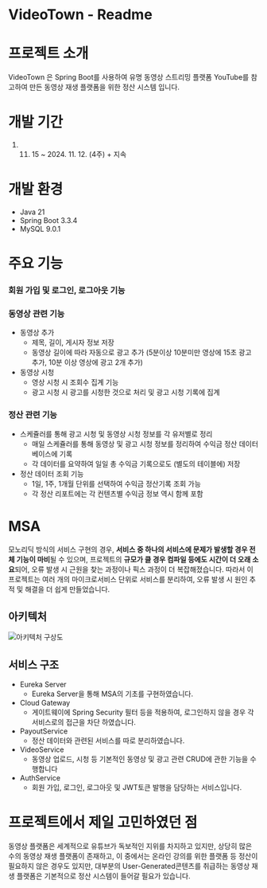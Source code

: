 # VideoTown - Readme

# 프로젝트 소개

VideoTown 은 Spring Boot를 사용하여 유명 동영상 스트리밍 플랫폼 YouTube를 참고하여 만든 동영상 재생 플랫폼을 위한 정산 시스템 입니다.

# 개발 기간

1. 11. 15 ~ 2024. 11. 12. (4주) + 지속

# 개발 환경

- Java 21
- Spring Boot 3.3.4
- MySQL 9.0.1

# 주요 기능

### 회원 가입 및 로그인, 로그아웃 기능

### 동영상 관련 기능

- 동영상 추가
    - 제목, 길이, 게시자 정보 저장
    - 동영상 길이에 따라 자동으로 광고 추가 (5분이상 10분미만 영상에 15초 광고 추가, 10분 이상 영상에 광고 2개 추가)
- 동영상 시청
    - 영상 시청 시 조회수 집계 기능
    - 광고 시청 시 광고를 시청한 것으로 처리 및 광고 시청 기록에 집계

### 정산 관련 기능

- 스케쥴러를 통해 광고 시청 및 동영상 시청 정보를 각 유저별로 정리
    - 매일 스케쥴러를 통해 동영상 및 광고 시청 정보를 정리하여 수익금 정산 데이터베이스에 기록
    - 각 데이터를 요약하여 일일 총 수익금 기록으로도 (별도의 테이블에) 저장
- 정산 데이터 조회 기능
    - 1일, 1주, 1개월 단위를 선택하여 수익금 정산기록 조회 가능
    - 각 정산 리포트에는 각 컨텐츠별 수익금 정보 역시 함께 포함

# MSA

모노리딕 방식의 서비스 구현의 경우, **서비스 중 하나의 서비스에 문제가 발생할 경우 전체 기능이 마비**될 수 있으며, 프로젝트의 **규모가 클 경우 컴파일 등에도 시간이 더 오래 소요**되어, 오류 발생 시 근원을 찾는 과정이나 픽스 과정이 더 복잡해졌습니다. 따라서 이 프로젝트는 여러 개의 마이크로서비스 단위로 서비스를 분리하여, 오류 발생 시 원인 추적 및 해결을 더 쉽게 만들었습니다.

## 아키텍처
![아키텍처 구상도](https://github.com/user-attachments/assets/448af44a-14d8-4166-abd2-4d1449a7377d)

## 서비스 구조

- Eureka Server
    - Eureka Server을 통해 MSA의 기초를 구현하였습니다.
- Cloud Gateway
    - 게이트웨이에 Spring Security 필터 등을 적용하여, 로그인하지 않을 경우 각 서비스로의 접근을 차단 하였습니다.
- PayoutService
    - 정산 데이터와 관련된 서비스를 따로 분리하였습니다.
- VideoService
    - 동영상 업로드, 시청 등 기본적인 동영상 및 광고 관련 CRUD에 관한 기능을 수행합니다
- AuthService
    - 회원 가입, 로그인, 로그아웃 및 JWT토큰 발행을 담당하는 서비스입니다.
 
# 프로젝트에서 제일 고민하였던 점

동영상 플랫폼은 세계적으로 유튜브가 독보적인 지위를 차지하고 있지만, 상당히 많은 수의 동영상 재생 플랫폼이 존재하고, 이 중에서는 온라인 강의를 위한 플랫폼 등 정산이 필요하지 않은 경우도 있지만, 대부분의 User-Generated콘텐츠를 취급하는 동영상 재생 플랫폼은 기본적으로 정산 시스템이 들어갈 필요가 있습니다. 

